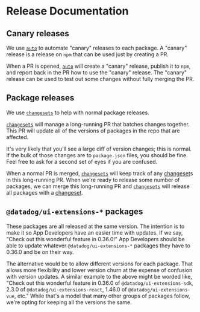 # Release Documentation

## Canary releases

We use [`auto`][] to automate "canary" releases to each package.
A "canary" release is a release on `npm` that can be used just by creating a PR.

When a PR is opened, [`auto`][] will create a "canary" release, publish it to `npm`, and report back in the PR how to use the "canary" release.
The "canary" release can be used to test out some changes without fully merging the PR.

## Package releases

We use [`changesets`][] to help with normal package releases.

[`changesets`][] will manage a long-running PR that batches changes together.
This PR will update all of the versions of packages in the repo that are affected.

It's very likely that you'll see a large diff of version changes;
this is normal.
If the bulk of those changes are to `package.json` files,
you should be fine.
Feel free to ask for a second set of eyes if you are confused.

When a normal PR is merged, [`changesets`][] will keep track of any [changeset][]s in this long-running PR.
When we're ready to release some number of packages, we can merge this long-running PR and [`changesets`][] will release all packages with a [changeset][].

## `@datadog/ui-extensions-*` packages

These packages are all released at the same version.
The intention is to make it so App Developers have an easier time with updates.
If we say,
"Check out this wonderful feature in 0.36.0!"
App Developers should be able to update whatever `@datadog/ui-extensions-*` packages they have to 0.36.0 and be on their way.

The alternative would be to allow different versions for each package.
That allows more flexibility and lower version churn at the expense of confusion with version updates.
A similar example to the above might be worded like,
"Check out this wonderful feature in 0.36.0 of `@datadog/ui-extensions-sdk`, 2.3.0 of `@datadog/ui-extensions-react`, 1.46.0 of `@datadog/ui-extensions-vue`, etc."
While that's a model that many other groups of packages follow,
we're opting for keeping all the versions the same.

[`auto`]: https://intuit.github.io/auto/
[`changesets`]: https://github.com/changesets/changesets
[changeset]: https://github.com/changesets/changesets/blob/main/docs/detailed-explanation.md
